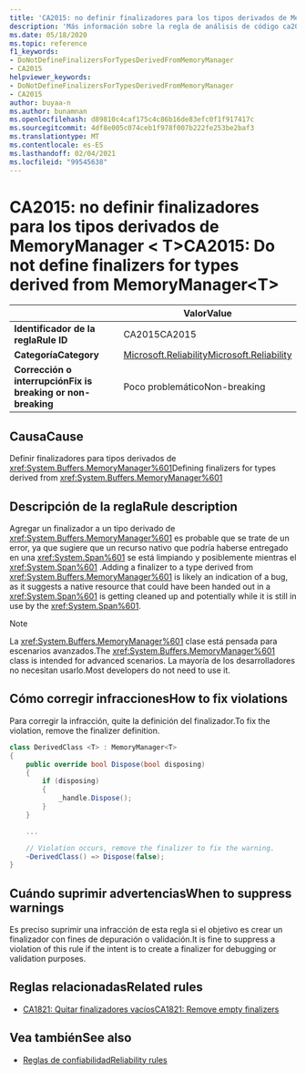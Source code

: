 ```yaml
---
title: 'CA2015: no definir finalizadores para los tipos derivados de MemoryManager &lt; T &gt; (análisis de código)'
description: 'Más información sobre la regla de análisis de código ca2015: no definir finalizadores para tipos derivados de MemoryManager &lt; T&gt;'
ms.date: 05/18/2020
ms.topic: reference
f1_keywords:
- DoNotDefineFinalizersForTypesDerivedFromMemoryManager
- CA2015
helpviewer_keywords:
- DoNotDefineFinalizersForTypesDerivedFromMemoryManager
- CA2015
author: buyaa-n
ms.author: bunamnan
ms.openlocfilehash: d89810c4caf175c4c86b16de83efc0f1f917417c
ms.sourcegitcommit: 4df8e005c074ceb1f978f007b222fe253be2baf3
ms.translationtype: MT
ms.contentlocale: es-ES
ms.lasthandoff: 02/04/2021
ms.locfileid: "99545638"
---
```

# <a name="ca2015-do-not-define-finalizers-for-types-derived-from-memorymanagerlttgt"></a><span data-ttu-id="d3516-103">CA2015: no definir finalizadores para los tipos derivados de MemoryManager &lt; T&gt;</span><span class="sxs-lookup"><span data-stu-id="d3516-103">CA2015: Do not define finalizers for types derived from MemoryManager&lt;T&gt;</span></span>

| | <span data-ttu-id="d3516-104">Valor</span><span class="sxs-lookup"><span data-stu-id="d3516-104">Value</span></span> |
|-|-|
| <span data-ttu-id="d3516-105">**Identificador de la regla**</span><span class="sxs-lookup"><span data-stu-id="d3516-105">**Rule ID**</span></span> |<span data-ttu-id="d3516-106">CA2015</span><span class="sxs-lookup"><span data-stu-id="d3516-106">CA2015</span></span>|
| <span data-ttu-id="d3516-107">**Categoría**</span><span class="sxs-lookup"><span data-stu-id="d3516-107">**Category**</span></span> |[<span data-ttu-id="d3516-108">Microsoft.Reliability</span><span class="sxs-lookup"><span data-stu-id="d3516-108">Microsoft.Reliability</span></span>](reliability-warnings.md)|
| <span data-ttu-id="d3516-109">**Corrección o interrupción**</span><span class="sxs-lookup"><span data-stu-id="d3516-109">**Fix is breaking or non-breaking**</span></span> |<span data-ttu-id="d3516-110">Poco problemático</span><span class="sxs-lookup"><span data-stu-id="d3516-110">Non-breaking</span></span>|

## <a name="cause"></a><span data-ttu-id="d3516-111">Causa</span><span class="sxs-lookup"><span data-stu-id="d3516-111">Cause</span></span>

<span data-ttu-id="d3516-112">Definir finalizadores para tipos derivados de <xref:System.Buffers.MemoryManager%601></span><span class="sxs-lookup"><span data-stu-id="d3516-112">Defining finalizers for types derived from <xref:System.Buffers.MemoryManager%601></span></span>

## <a name="rule-description"></a><span data-ttu-id="d3516-113">Descripción de la regla</span><span class="sxs-lookup"><span data-stu-id="d3516-113">Rule description</span></span>

<span data-ttu-id="d3516-114">Agregar un finalizador a un tipo derivado de <xref:System.Buffers.MemoryManager%601> es probable que se trate de un error, ya que sugiere que un recurso nativo que podría haberse entregado en una <xref:System.Span%601> se está limpiando y posiblemente mientras el <xref:System.Span%601> .</span><span class="sxs-lookup"><span data-stu-id="d3516-114">Adding a finalizer to a type derived from <xref:System.Buffers.MemoryManager%601> is likely an indication of a bug, as it suggests a native resource that could have been handed out in a <xref:System.Span%601> is getting cleaned up and potentially while it is still in use by the <xref:System.Span%601>.</span></span>

> [!NOTE]
> <span data-ttu-id="d3516-115">La <xref:System.Buffers.MemoryManager%601> clase está pensada para escenarios avanzados.</span><span class="sxs-lookup"><span data-stu-id="d3516-115">The <xref:System.Buffers.MemoryManager%601> class is intended for advanced scenarios.</span></span> <span data-ttu-id="d3516-116">La mayoría de los desarrolladores no necesitan usarlo.</span><span class="sxs-lookup"><span data-stu-id="d3516-116">Most developers do not need to use it.</span></span>

## <a name="how-to-fix-violations"></a><span data-ttu-id="d3516-117">Cómo corregir infracciones</span><span class="sxs-lookup"><span data-stu-id="d3516-117">How to fix violations</span></span>

<span data-ttu-id="d3516-118">Para corregir la infracción, quite la definición del finalizador.</span><span class="sxs-lookup"><span data-stu-id="d3516-118">To fix the violation, remove the finalizer definition.</span></span>

```csharp
class DerivedClass <T> : MemoryManager<T>
{
    public override bool Dispose(bool disposing)
    {
        if (disposing)
        {
            _handle.Dispose();
        }
    }

    ...

    // Violation occurs, remove the finalizer to fix the warning.
    ~DerivedClass() => Dispose(false);
}
```

## <a name="when-to-suppress-warnings"></a><span data-ttu-id="d3516-119">Cuándo suprimir advertencias</span><span class="sxs-lookup"><span data-stu-id="d3516-119">When to suppress warnings</span></span>

<span data-ttu-id="d3516-120">Es preciso suprimir una infracción de esta regla si el objetivo es crear un finalizador con fines de depuración o validación.</span><span class="sxs-lookup"><span data-stu-id="d3516-120">It is fine to suppress a violation of this rule if the intent is to create a finalizer for debugging or validation purposes.</span></span>

## <a name="related-rules"></a><span data-ttu-id="d3516-121">Reglas relacionadas</span><span class="sxs-lookup"><span data-stu-id="d3516-121">Related rules</span></span>

- [<span data-ttu-id="d3516-122">CA1821: Quitar finalizadores vacíos</span><span class="sxs-lookup"><span data-stu-id="d3516-122">CA1821: Remove empty finalizers</span></span>](ca1821.md)

## <a name="see-also"></a><span data-ttu-id="d3516-123">Vea también</span><span class="sxs-lookup"><span data-stu-id="d3516-123">See also</span></span>

- [<span data-ttu-id="d3516-124">Reglas de confiabilidad</span><span class="sxs-lookup"><span data-stu-id="d3516-124">Reliability rules</span></span>](reliability-warnings.md)
